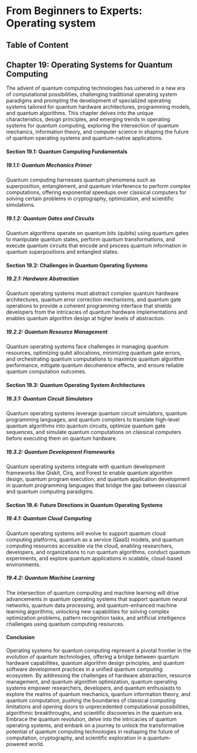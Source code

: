 # From Beginners to Experts: Operating system
## Table of Content
## Chapter 19: Operating Systems for Quantum Computing

The advent of quantum computing technologies has ushered in a new era of computational possibilities, challenging traditional operating system paradigms and prompting the development of specialized operating systems tailored for quantum hardware architectures, programming models, and quantum algorithms. This chapter delves into the unique characteristics, design principles, and emerging trends in operating systems for quantum computing, exploring the intersection of quantum mechanics, information theory, and computer science in shaping the future of quantum operating systems and quantum-native applications.

#### Section 19.1: Quantum Computing Fundamentals

##### 19.1.1: Quantum Mechanics Primer

Quantum computing harnesses quantum phenomena such as superposition, entanglement, and quantum interference to perform complex computations, offering exponential speedups over classical computers for solving certain problems in cryptography, optimization, and scientific simulations.

##### 19.1.2: Quantum Gates and Circuits

Quantum algorithms operate on quantum bits (qubits) using quantum gates to manipulate quantum states, perform quantum transformations, and execute quantum circuits that encode and process quantum information in quantum superpositions and entangled states.

#### Section 19.2: Challenges in Quantum Operating Systems

##### 19.2.1: Hardware Abstraction

Quantum operating systems must abstract complex quantum hardware architectures, quantum error correction mechanisms, and quantum gate operations to provide a coherent programming interface that shields developers from the intricacies of quantum hardware implementations and enables quantum algorithm design at higher levels of abstraction.

##### 19.2.2: Quantum Resource Management

Quantum operating systems face challenges in managing quantum resources, optimizing qubit allocations, minimizing quantum gate errors, and orchestrating quantum computations to maximize quantum algorithm performance, mitigate quantum decoherence effects, and ensure reliable quantum computation outcomes.

#### Section 19.3: Quantum Operating System Architectures

##### 19.3.1: Quantum Circuit Simulators

Quantum operating systems leverage quantum circuit simulators, quantum programming languages, and quantum compilers to translate high-level quantum algorithms into quantum circuits, optimize quantum gate sequences, and simulate quantum computations on classical computers before executing them on quantum hardware.

##### 19.3.2: Quantum Development Frameworks

Quantum operating systems integrate with quantum development frameworks like Qiskit, Cirq, and Forest to enable quantum algorithm design, quantum program execution, and quantum application development in quantum programming languages that bridge the gap between classical and quantum computing paradigms.

#### Section 19.4: Future Directions in Quantum Operating Systems

##### 19.4.1: Quantum Cloud Computing

Quantum operating systems will evolve to support quantum cloud computing platforms, quantum as a service (QaaS) models, and quantum computing resources accessible via the cloud, enabling researchers, developers, and organizations to run quantum algorithms, conduct quantum experiments, and explore quantum applications in scalable, cloud-based environments.

##### 19.4.2: Quantum Machine Learning

The intersection of quantum computing and machine learning will drive advancements in quantum operating systems that support quantum neural networks, quantum data processing, and quantum-enhanced machine learning algorithms, unlocking new capabilities for solving complex optimization problems, pattern recognition tasks, and artificial intelligence challenges using quantum computing resources.

#### Conclusion

Operating systems for quantum computing represent a pivotal frontier in the evolution of quantum technologies, offering a bridge between quantum hardware capabilities, quantum algorithm design principles, and quantum software development practices in a unified quantum computing ecosystem. By addressing the challenges of hardware abstraction, resource management, and quantum algorithm optimization, quantum operating systems empower researchers, developers, and quantum enthusiasts to explore the realms of quantum mechanics, quantum information theory, and quantum computation, pushing the boundaries of classical computing limitations and opening doors to unprecedented computational possibilities, algorithmic breakthroughs, and scientific discoveries in the quantum era. Embrace the quantum revolution, delve into the intricacies of quantum operating systems, and embark on a journey to unlock the transformative potential of quantum computing technologies in reshaping the future of computation, cryptography, and scientific exploration in a quantum-powered world.
